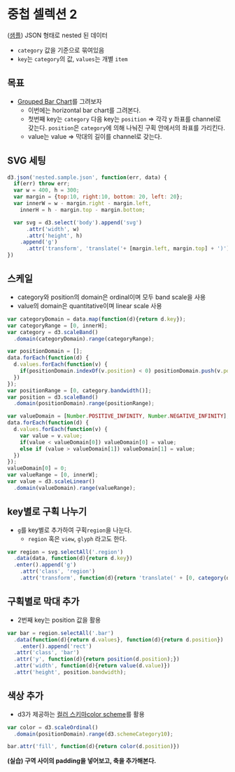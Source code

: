 중첩 셀렉션 2
===

([샘플](sample/nested.sample.json)) JSON 형태로 nested 된 데이터
 - `category` 값을 기준으로 묶여있음
 - `key`는 `category`의 값, `values`는 개별 `item`

목표
---
- [Grouped Bar Chart](https://bl.ocks.org/mbostock/3887051)를 그려보자
  - 이번에는 horizontal bar chart를 그려본다.
  - 첫번째 key는 `category` 다음 key는 `position` => 각각 y 좌표를 channel로 갖는다. `position`은 `category`에 의해 나눠진 구획 안에서의 좌표를 가리킨다.
  - value는 value => 막대의 길이를 channel로 갖는다.



SVG 세팅
---

```javascript
d3.json('nested.sample.json', function(err, data) {
  if(err) throw err;
  var w = 400, h = 300;
  var margin = {top:10, right:10, bottom: 20, left: 20};
  var innerW = w - margin.right - margin.left,
    innerH = h - margin.top - margin.bottom;

  var svg = d3.select('body').append('svg')
      .attr('width', w)
      .attr('height', h)
    .append('g')
      .attr('transform', 'translate('+ [margin.left, margin.top] + ')');
})
```

스케일
---

- category와 position의 domain은 ordinal이며 모두 band scale을 사용
- value의 domain은 quantitative이며 linear scale 사용

```javascript
var categoryDomain = data.map(function(d){return d.key});
var categoryRange = [0, innerH];
var category = d3.scaleBand()
  .domain(categoryDomain).range(categoryRange);
```

```javascript
var positionDomain = [];
data.forEach(function(d) {
  d.values.forEach(function(v) {
    if(positionDomain.indexOf(v.position) < 0) positionDomain.push(v.position);
  })
});
var positionRange = [0, category.bandwidth()];
var position = d3.scaleBand()
  .domain(positionDomain).range(positionRange);
```

```javascript
var valueDomain = [Number.POSITIVE_INFINITY, Number.NEGATIVE_INFINITY];
data.forEach(function(d) {
  d.values.forEach(function(v) {
    var value = v.value;
    if(value < valueDomain[0]) valueDomain[0] = value;
    else if (value > valueDomain[1]) valueDomain[1] = value;
  })
});
valueDomain[0] = 0;
var valueRange = [0, innerW];
var value = d3.scaleLinear()
  .domain(valueDomain).range(valueRange);
```

key별로 구획 나누기
----

- `g`를 key별로 추가하여 구획`region`을 나눈다.
  - `region` 혹은 `view`, `glyph` 라고도 한다.

```javascript
var region = svg.selectAll('.region')
  .data(data, function(d){return d.key})
  .enter().append('g')
    .attr('class', 'region')
    .attr('transform', function(d){return 'translate(' + [0, category(d.key)] + ')';})
```


구획별로 막대 추가
---
- 2번째 key는 position 값을 활용

```javascript
var bar = region.selectAll('.bar')
  .data(function(d){return d.values}, function(d){return d.position})
    .enter().append('rect')
  .attr('class', 'bar')
  .attr('y', function(d){return position(d.position);})
  .attr('width', function(d){return value(d.value)})
  .attr('height', position.bandwidth);
```

색상 추가
---
- d3가 제공하는 [컬러 스키마color scheme](http://devdocs.io/d3~4/d3-scale#schemeCategory10)를 활용

```javascript
var color = d3.scaleOrdinal()
  .domain(positionDomain).range(d3.schemeCategory10);

bar.attr('fill', function(d){return color(d.position)})
```

**(실습) 구역 사이의 padding을 넣어보고, 축을 추가해본다.**
